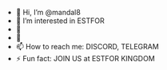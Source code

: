 - 👋 Hi, I’m @mandal8
- 👀 I’m interested in ESTFOR
- 🌱 
- 💞️ 
- 📫 How to reach me: DISCORD, TELEGRAM
- ⚡ Fun fact: JOIN US at ESTFOR KINGDOM

<!---
mandal8/mandal8 is a ✨ special ✨ repository because its `README.md` (this file) appears on your GitHub profile.
You can click the Preview link to take a look at your changes.
--->
